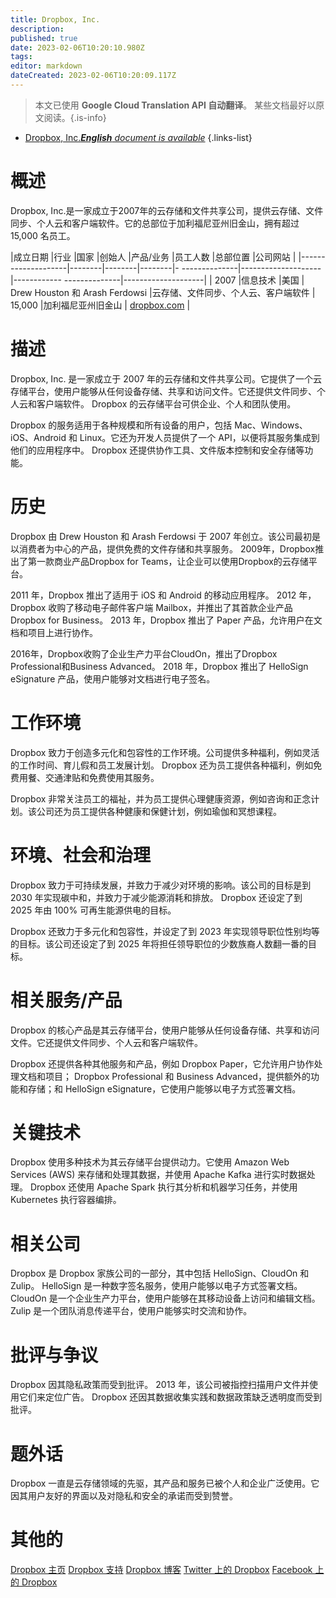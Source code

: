 ```yaml
---
title: Dropbox, Inc.
description: 
published: true
date: 2023-02-06T10:20:10.980Z
tags: 
editor: markdown
dateCreated: 2023-02-06T10:20:09.117Z
---
```


> 本文已使用 **Google Cloud Translation API 自动翻译**。
某些文档最好以原文阅读。{.is-info}



- [Dropbox, Inc.***English** document is available*](/en/Knowledge-base/Dictionary/Company/dropbox-inc-)
{.links-list}


# 概述

Dropbox, Inc.是一家成立于2007年的云存储和文件共享公司，提供云存储、文件同步、个人云和客户端软件。它的总部位于加利福尼亚州旧金山，拥有超过 15,000 名员工。

|成立日期 |行业 |国家 |创始人 |产品/业务 |员工人数 |总部位置 |公司网站 |
|--------------------|--------|--------|--------|- --------------|--------------------|------------ --------------|--------------------|
| 2007 |信息技术 |美国 | Drew Houston 和 Arash Ferdowsi |云存储、文件同步、个人云、客户端软件 | 15,000 |加利福尼亚州旧金山 | [dropbox.com](https://www.dropbox.com/) |

# 描述

Dropbox, Inc. 是一家成立于 2007 年的云存储和文件共享公司。它提供了一个云存储平台，使用户能够从任何设备存储、共享和访问文件。它还提供文件同步、个人云和客户端软件。 Dropbox 的云存储平台可供企业、个人和团队使用。

Dropbox 的服务适用于各种规模和所有设备的用户，包括 Mac、Windows、iOS、Android 和 Linux。它还为开发人员提供了一个 API，以便将其服务集成到他们的应用程序中。 Dropbox 还提供协作工具、文件版本控制和安全存储等功能。

# 历史

Dropbox 由 Drew Houston 和 Arash Ferdowsi 于 2007 年创立。该公司最初是以消费者为中心的产品，提供免费的文件存储和共享服务。 2009年，Dropbox推出了第一款商业产品Dropbox for Teams，让企业可以使用Dropbox的云存储平台。

2011 年，Dropbox 推出了适用于 iOS 和 Android 的移动应用程序。 2012 年，Dropbox 收购了移动电子邮件客户端 Mailbox，并推出了其首款企业产品 Dropbox for Business。 2013 年，Dropbox 推出了 Paper 产品，允许用户在文档和项目上进行协作。

2016年，Dropbox收购了企业生产力平台CloudOn，推出了Dropbox Professional和Business Advanced。 2018 年，Dropbox 推出了 HelloSign eSignature 产品，使用户能够对文档进行电子签名。

# 工作环境

Dropbox 致力于创造多元化和包容性的工作环境。公司提供多种福利，例如灵活的工作时间、育儿假和员工发展计划。 Dropbox 还为员工提供各种福利，例如免费用餐、交通津贴和免费使用其服务。

Dropbox 非常关注员工的福祉，并为员工提供心理健康资源，例如咨询和正念计划。该公司还为员工提供各种健康和保健计划，例如瑜伽和冥想课程。

# 环境、社会和治理

Dropbox 致力于可持续发展，并致力于减少对环境的影响。该公司的目标是到 2030 年实现碳中和，并致力于减少能源消耗和排放。 Dropbox 还设定了到 2025 年由 100% 可再生能源供电的目标。

Dropbox 还致力于多元化和包容性，并设定了到 2023 年实现领导职位性别均等的目标。该公司还设定了到 2025 年将担任领导职位的少数族裔人数翻一番的目标。

# 相关服务/产品

Dropbox 的核心产品是其云存储平台，使用户能够从任何设备存储、共享和访问文件。它还提供文件同步、个人云和客户端软件。

Dropbox 还提供各种其他服务和产品，例如 Dropbox Paper，它允许用户协作处理文档和项目； Dropbox Professional 和 Business Advanced，提供额外的功能和存储；和 HelloSign eSignature，它使用户能够以电子方式签署文档。

# 关键技术

Dropbox 使用多种技术为其云存储平台提供动力。它使用 Amazon Web Services (AWS) 来存储和处理其数据，并使用 Apache Kafka 进行实时数据处理。 Dropbox 还使用 Apache Spark 执行其分析和机器学习任务，并使用 Kubernetes 执行容器编排。

# 相关公司

Dropbox 是 Dropbox 家族公司的一部分，其中包括 HelloSign、CloudOn 和 Zulip。 HelloSign 是一种数字签名服务，使用户能够以电子方式签署文档。 CloudOn 是一个企业生产力平台，使用户能够在其移动设备上访问和编辑文档。 Zulip 是一个团队消息传递平台，使用户能够实时交流和协作。

# 批评与争议

Dropbox 因其隐私政策而受到批评。 2013 年，该公司被指控扫描用户文件并使用它们来定位广告。 Dropbox 还因其数据收集实践和数据政策缺乏透明度而受到批评。

# 题外话

Dropbox 一直是云存储领域的先驱，其产品和服务已被个人和企业广泛使用。它因其用户友好的界面以及对隐私和安全的承诺而受到赞誉。

# 其他的

[Dropbox 主页](https://www.dropbox.com/)
[Dropbox 支持](https://www.dropbox.com/support)
[Dropbox 博客](https://blog.dropbox.com/)
[Twitter 上的 Dropbox](https://twitter.com/dropbox)
[Facebook 上的 Dropbox](https://www.facebook.com/dropbox)